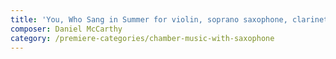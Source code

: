 ```yaml
---
title: 'You, Who Sang in Summer for violin, soprano saxophone, clarinet, bassoon, piano, and percussion'
composer: Daniel McCarthy
category: /premiere-categories/chamber-music-with-saxophone
---
```

